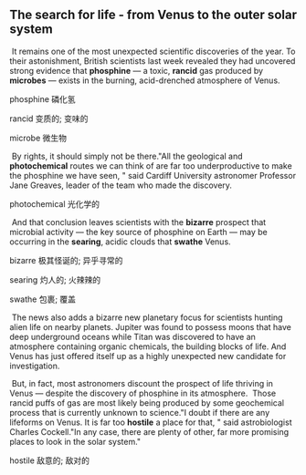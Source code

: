 ## The search for life - from Venus to the outer solar system

​		It remains one of the most unexpected scientific discoveries of the year. To their astonishment, British scientists last week revealed they had uncovered strong evidence that **phosphine** — a toxic, **rancid** gas produced by **microbes** — exists in the burning, acid-drenched atmosphere of Venus.

phosphine  磷化氢

rancid  变质的; 变味的

microbe  微生物

​		By rights, it should simply not be there."All the geological and **photochemical** routes we can think of are far too underproductive to make the phosphine we have seen, " said Cardiff University astronomer Professor Jane Greaves, leader of the team who made the discovery.

photochemical  光化学的

​		And that conclusion leaves scientists with the **bizarre** prospect that microbial activity — the key source of phosphine on Earth — may be occurring in the **searing**, acidic clouds that **swathe** Venus.

bizarre  极其怪诞的; 异乎寻常的

searing  灼人的; 火辣辣的

swathe  包裹; 覆盖

​		The news also adds a bizarre new planetary focus for scientists hunting alien life on nearby planets. Jupiter was found to possess moons that have deep underground oceans while Titan was discovered to have an atmosphere containing organic chemicals, the building blocks of life. And Venus has just offered itself up as a highly unexpected new candidate for investigation.

​		But, in fact, most astronomers discount the prospect of life thriving in Venus — despite the discovery of phosphine in its atmosphere.
​		Those rancid puffs of gas are most likely being produced by some geochemical process that is currently unknown to science."I doubt if there are any lifeforms on Venus. It is far too **hostile** a place for that, " said astrobiologist Charles Cockell."In any case, there are plenty of other, far more promising places to look in the solar system."

hostile  敌意的; 敌对的